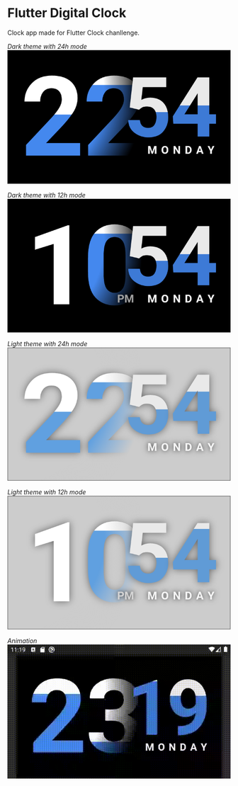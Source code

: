 # Flutter Digital Clock

Clock app made for Flutter Clock chanllenge.

*Dark theme with 24h mode*  
![Dark 24h mode](screenshot_dark_24.png)

*Dark theme with 12h mode*  
![Dark 12h mode](screenshot_dark_12.png)

*Light theme with 24h mode*  
![Light 24h mode](screenshot_light_24.png)

*Light theme with 12h mode*  
![Light 12h mode](screenshot_light_12.png)

*Animation*  
![Animation](animation_dark_24.gif)
